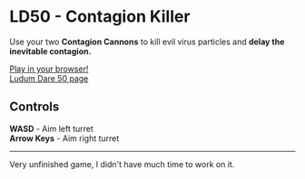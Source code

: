 # LD50 - Contagion Killer
Use your two __Contagion Cannons__ to kill evil virus particles and __delay the inevitable contagion.__  

[Play in your browser!][app]  
[Ludum Dare 50 page][LD50]

## Controls
__WASD__ - Aim left turret  
__Arrow Keys__ - Aim right turret

---

Very unfinished game, I didn't have much time to work on it.

[app]: https://ld50-contagion-killer.vercel.app
[LD50]: https://ldjam.com/events/ludum-dare/50/contagion-killer
